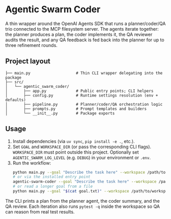 # Agentic Swarm Coder

A thin wrapper around the OpenAI Agents SDK that runs a planner/coder/QA trio
connected to the MCP filesystem server. The agents iterate together: the planner
produces a plan, the coder implements it, the QA reviewer audits the result, and
any QA feedback is fed back into the planner for up to three refinement rounds.

## Project layout

```
├── main.py                    # Thin CLI wrapper delegating into the package
├── src/
│   └── agentic_swarm_coder/
│       ├── app.py             # Public entry points; CLI helpers
│       ├── config.py          # Runtime settings resolution (env + defaults)
│       ├── pipeline.py        # Planner/coder/QA orchestration logic
│       ├── prompts.py         # Prompt templates and builders
│       └── __init__.py        # Package exports
```

## Usage

1. Install dependencies (via `uv sync`, `pip install -e .`, etc.).
2. Set `GOAL` and `WORKSPACE_DIR` (or pass the corresponding CLI flags). `WORKSPACE_DIR` must point outside this project. Optionally set `AGENTIC_SWARM_LOG_LEVEL` (e.g. `DEBUG`) in your environment or `.env`.
3. Run the workflow:
   ```bash
   python main.py --goal "Describe the task here" --workspace /path/to/workspace
   # or via the installed entry point
   agentic-swarm-coder --goal "Describe the task here" --workspace /path/to/workspace
   # or read a longer goal from a file
   python main.py --goal "$(cat goal.txt)" --workspace /path/to/workspace
   ```

The CLI prints a plan from the planner agent, the coder summary, and the QA review.
Each iteration also runs `pytest -q` inside the workspace so QA can reason from real test results.
